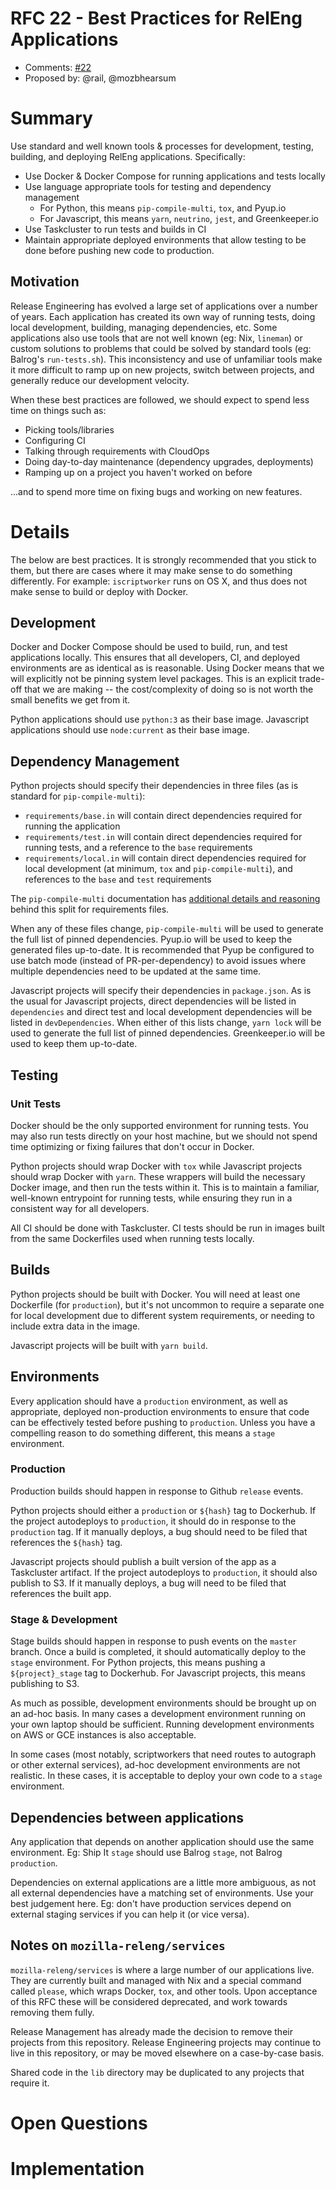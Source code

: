 # RFC 22 - Best Practices for RelEng Applications
* Comments: [#22](https://api.github.com/repos/mozilla-releng/releng-rfcs/issues/<number>)
* Proposed by: @rail, @mozbhearsum

# Summary

Use standard and well known tools & processes for development, testing, building, and deploying RelEng applications. Specifically:
* Use Docker & Docker Compose for running applications and tests locally
* Use language appropriate tools for testing and dependency management
    * For Python, this means `pip-compile-multi`, `tox`, and Pyup.io
    * For Javascript, this means `yarn`, `neutrino`, `jest`, and Greenkeeper.io
* Use Taskcluster to run tests and builds in CI
* Maintain appropriate deployed environments that allow testing to be done before pushing new code to production.

## Motivation

Release Engineering has evolved a large set of applications over a number of years. Each application has created its own way of running tests, doing local development, building, managing dependencies, etc. Some applications also use tools that are not well known (eg: Nix, `lineman`) or custom solutions to problems that could be solved by standard tools (eg: Balrog's `run-tests.sh`). This inconsistency and use of unfamiliar tools make it more difficult to ramp up on new projects, switch between projects, and generally reduce our development velocity.

When these best practices are followed, we should expect to spend less time on things such as:
* Picking tools/libraries
* Configuring CI
* Talking through requirements with CloudOps
* Doing day-to-day maintenance (dependency upgrades, deployments)
* Ramping up on a project you haven't worked on before

...and to spend more time on fixing bugs and working on new features.

# Details

The below are best practices. It is strongly recommended that you stick to them, but there are cases where it may make sense to do something differently. For example: `iscriptworker` runs on OS X, and thus does not make sense to build or deploy with Docker.

## Development

Docker and Docker Compose should be used to build, run, and test applications locally. This ensures that all developers, CI, and deployed environments are as identical as is reasonable. Using Docker means that we will explicitly not be pinning system level packages. This is an explicit trade-off that we are making -- the cost/complexity of doing so is not worth the small benefits we get from it.

Python applications should use `python:3` as their base image. Javascript applications should use `node:current` as their base image.

## Dependency Management

Python projects should specify their dependencies in three files (as is standard for `pip-compile-multi`):
* `requirements/base.in` will contain direct dependencies required for running the application
* `requirements/test.in` will contain direct dependencies required for running tests, and a reference to the `base` requirements
* `requirements/local.in` will contain direct dependencies required for local development (at minimum, `tox` and `pip-compile-multi`), and references to the `base` and `test` requirements

The `pip-compile-multi` documentation has [additional details and reasoning](https://github.com/peterdemin/pip-compile-multi#managing-dependency-versions-in-multiple-environments) behind this split for requirements files.

When any of these files change, `pip-compile-multi` will be used to generate the full list of pinned dependencies. Pyup.io will be used to keep the generated files up-to-date. It is recommended that Pyup be configured to use batch mode (instead of PR-per-dependency) to avoid issues where multiple dependencies need to be updated at the same time.

Javascript projects will specify their dependencies in `package.json`. As is the usual for Javascript projects, direct dependencies will be listed in `dependencies` and direct test and local development dependencies will be listed in `devDependencies`. When either of this lists change, `yarn lock` will be used to generate the full list of pinned dependencies. Greenkeeper.io will be used to keep them up-to-date.

## Testing

### Unit Tests

Docker should be the only supported environment for running tests. You may also run tests directly on your host machine, but we should not spend time optimizing or fixing failures that don't occur in Docker.

Python projects should wrap Docker with `tox` while Javascript projects should wrap Docker with `yarn`. These wrappers will build the necessary Docker image, and then run the tests within it. This is to maintain a familiar, well-known entrypoint for running tests, while ensuring they run in a consistent way for all developers.

All CI should be done with Taskcluster. CI tests should be run in images built from the same Dockerfiles used when running tests locally.

## Builds

Python projects should be built with Docker. You will need at least one Dockerfile (for `production`), but it's not uncommon to require a separate one for local development due to different system requirements, or needing to include extra data in the image.

Javascript projects will be built with `yarn build`.

## Environments

Every application should have a `production` environment, as well as appropriate, deployed non-production environments to ensure that code can be effectively tested before pushing to `production`. Unless you have a compelling reason to do something different, this means a `stage` environment.

### Production

Production builds should happen in response to Github `release` events.

Python projects should either a `production` or `${hash}` tag to Dockerhub. If the project autodeploys to `production`, it should do in response to the `production` tag. If it manually deploys, a bug should need to be filed that references the `${hash}` tag.

Javascript projects should publish a built version of the app as a Taskcluster artifact. If the project autodeploys to `production`, it should also publish to S3. If it manually deploys, a bug will need to be filed that references the built app.

### Stage & Development

Stage builds should happen in response to push events on the `master` branch. Once a build is completed, it should automatically deploy to the `stage` environment. For Python projects, this means pushing a `${project}_stage` tag to Dockerhub. For Javascript projects, this means publishing to S3.

As much as possible, development environments should be brought up on an ad-hoc basis. In many cases a development environment running on your own laptop should be sufficient. Running development environments on AWS or GCE instances is also acceptable.

In some cases (most notably, scriptworkers that need routes to autograph or other external services), ad-hoc development environments are not realistic. In these cases, it is acceptable to deploy your own code to a `stage` environment.

## Dependencies between applications

Any application that depends on another application should use the same environment. Eg: Ship It `stage` should use Balrog `stage`, not Balrog `production`.

Dependencies on external applications are a little more ambiguous, as not all external dependencies have a matching set of environments. Use your best judgement here. Eg: don't have production services depend on external staging services if you can help it (or vice versa).

## Notes on `mozilla-releng/services`

`mozilla-releng/services` is where a large number of our applications live. They are currently built and managed with Nix and a special command called `please`, which wraps Docker, `tox`, and other tools. Upon acceptance of this RFC these will be considered deprecated, and work towards removing them fully.

Release Management has already made the decision to remove their projects from this repository. Release Engineering projects may continue to live in this repository, or may be moved elsewhere on a case-by-case basis.

Shared code in the `lib` directory may be duplicated to any projects that require it.

# Open Questions

# Implementation

